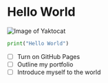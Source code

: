 # Hello World

![Image of Yaktocat](https://octodex.github.com/images/yaktocat.png)

```python
print("Hello World")
```

- [ ] Turn on GitHub Pages
- [ ] Outline my portfolio
- [ ] Introduce myself to the world
